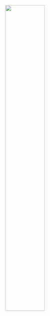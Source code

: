 <div align="center">
  <img src="https://cdn.discordapp.com/attachments/1045936062561788025/1114968824123502614/8af3c9e9c1e8d554.png" width="50%" height="50%" />
</div>
